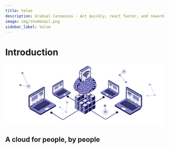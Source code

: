 ```yaml
---
title: Value
description: Gradual Consensus - Act quickly, react faster, and reward slowly.
image: img/thumbnail.png
sidebar_label: Value
---
```


# Introduction

<Description
  text="Community Cloud."
/>

![img alt](img/Philosophy.svg)

## A cloud for people, by people
